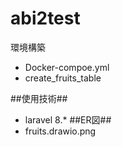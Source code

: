 # abi2test
環境構築
- Docker-compoe.yml
- create_fruits_table

##使用技術##
- laravel 8.*
##ER図##
- fruits.drawio.png

####

